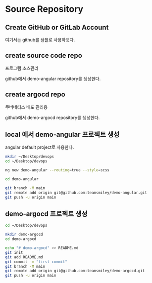 # Source Repository

## Create GitHub or GitLab Account

여기서는 github를 샘플로 사용하겟다.

## create source code repo

프로그램 소스관리

github에서 demo-angular repository를 생성한다.

## create argocd repo

쿠버네티스 배포 관리용

github에서 demo-argocd repository를 생성한다.

## local 에서 demo-angular 프로젝트 생성

angular default project로 사용한다.

```bash
mkdir ~/Desktop/devops
cd ~/Desktop/devops

ng new demo-angular --routing=true --style=scss

cd demo-angular

git branch -M main
git remote add origin git@github.com:teamsmiley/demo-angular.git
git push -u origin main
```

## demo-argocd 프로젝트 생성

```bash
cd ~/Desktop/devops

mkdir demo-argocd
cd demo-argocd

echo "# demo-argocd" >> README.md
git init
git add README.md
git commit -m "first commit"
git branch -M main
git remote add origin git@github.com:teamsmiley/demo-argocd.git
git push -u origin main
```

